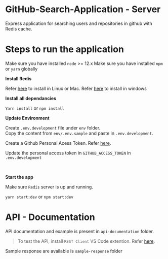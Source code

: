 # GitHub-Search-Application - Server

Express application for searching users and repositories in github with Redis cache.

# Steps to run the application

Make sure you have installed `node`  >= 12.x
Make sure you have installed `npm` or `yarn` globally

**Install Redis**

Refer [here](https://redis.io/download) to install in Linux or Mac.
Refer [here](https://github.com/microsoftarchive/redis) to install in windows

**Install all dependancies**

`Yarn install` or `npm install`

**Update Environment**

Create `.env.development` file under `env` folder.<br>
Copy the content from `env/.env.sample` and paste in `.env.development`. <br>

Create a Github Personal Acess Token. Refer [here](https://docs.github.com/en/github/authenticating-to-github/creating-a-personal-access-token).

Update the personal access token in `GITHUB_ACCESS_TOKEN` in  `.env.development` 

<br>

**Start the app**

Make sure `Redis` server is up and running.

`yarn start:dev` or `npm start:dev`


# API - Documentation

API documentation and example is present in `api-documentation` folder.
> To test the API, install `REST Client`  VS Code extention. Refer [here](https://marketplace.visualstudio.com/items?itemName=humao.rest-client).

Sample response are available is `sample-response` folder



